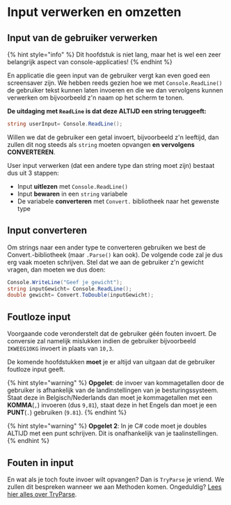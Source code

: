 # Input verwerken en omzetten

## Input van de gebruiker verwerken

{% hint style="info" %}
Dit hoofdstuk is niet lang, maar het is wel een zeer belangrijk aspect van console-applicaties!
{% endhint %}

En applicatie die geen input van de gebruiker vergt kan even goed een screensaver zijn. We hebben reeds gezien hoe we met `Console.ReadLine()` de gebruiker tekst kunnen laten invoeren en die we dan vervolgens kunnen verwerken om bijvoorbeeld z'n naam op het scherm te tonen.

**De uitdaging met `ReadLine` is dat deze ALTIJD een string teruggeeft:**

```csharp
string userInput= Console.ReadLine();
```

Willen we dat de gebruiker een getal invoert, bijvoorbeeld z'n leeftijd, dan zullen dit nog steeds als `string` moeten opvangen **en vervolgens CONVERTEREN**.

User input verwerken \(dat een andere type dan string moet zijn\) bestaat dus uit 3 stappen:

* Input **uitlezen** met `Console.ReadLine()`
* Input **bewaren** in een `string` variabele
* De variabele **converteren** met `Convert.` bibliotheek naar het gewenste type

## Input converteren

Om strings naar een ander type te converteren gebruiken we best de Convert.-bibliotheek \(maar `.Parse()` kan ook\). De volgende code zal je dus erg vaak moeten schrijven. Stel dat we aan de gebruiker z'n gewicht vragen, dan moeten we dus doen:

```csharp
Console.WriteLine("Geef je gewicht");
string inputGewicht= Console.ReadLine();
double gewicht= Convert.ToDouble(inputGewicht);
```

## Foutloze input

Voorgaande code veronderstelt dat de gebruiker géén fouten invoert. De conversie zal namelijk mislukken indien de gebruiker bijvoorbeeld `IKWEEG10KG` invoert in plaats van `10,3`.

De komende hoofdstukken **moet** je er altijd van uitgaan dat de gebruiker foutloze input geeft.

{% hint style="warning" %}
**Opgelet**: de invoer van kommagetallen door de gebruiker is afhankelijk van de landinstellingen van je besturingssysteem. Staat deze in Belgisch/Nederlands dan moet je kommagetallen met een **KOMMA**\(`,`\) invoeren \(dus `9,81`\), staat deze in het Engels dan moet je een **PUNT**\(`.`\) gebruiken \(`9.81`\).
{% endhint %}

{% hint style="warning" %}
**Opgelet 2**: In je C\# code moet je doubles ALTIJD met een punt schrijven. Dit is onafhankelijk van je taalinstellingen.
{% endhint %}

## Fouten in input

En wat als je toch foute invoer wilt opvangen? Dan is `TryParse` je vriend. We zullen dit bespreken wanneer we aan Methoden komen. Ongeduldig? [Lees hier alles over TryParse](https://www.dotnetperls.com/parse).

